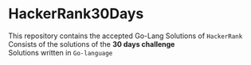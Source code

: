 # HackerRank30Days
This repository contains the accepted Go-Lang Solutions of ```HackerRank```\
Consists of the solutions of the **30 days challenge**\
Solutions written in ```Go-language```
